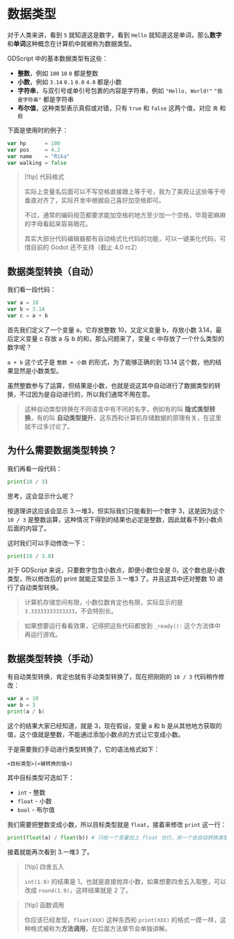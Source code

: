 # 数据类型

对于人类来讲，看到 `5` 就知道这是数字，看到 `Hello` 就知道这是单词，那么**数字**和**单词**这种概念在计算机中就被称为数据类型。

GDScript 中的基本数据类型有这些：

- **整数**，例如 `100` `10` `0` 都是整数
- **小数**，例如 `3.14` `0.1` `0.0` `4.0` 都是小数
- **字符串**，与双引号或单引号包裹的内容是字符串，例如 `"Hello, World!"` `"我是字符串"` 都是字符串
- **布尔值**，这种类型表示真假或对错，只有 `true` 和 `false` 这两个值，对应 `真` 和 `假`

下面是使用时的例子：

```go
var hp      = 100
var pos     = 4.2
var name    = "Rika"
var walking = false
```

> [!tip] 代码格式
>
> 实际上变量名后面可以不写空格直接跟上等于号，我为了美观让这些等于号垂直对齐了，实际开发中根据自己喜好加空格即可。
>
> 不过，通常的编码规范都要求能加空格的地方至少加一个空格，毕竟密麻麻的字母看起来容易眼花。
>
> 其实大部分代码编辑器都有自动格式化代码的功能，可以一键美化代码，可惜目前的 Godot 还不支持（截止 4.0 rc2）

## 数据类型转换（自动）

我们看一段代码：

```go
var a = 10
var b = 3.14
var c = a + b
```

首先我们定义了一个变量 a，它存放整数 10，又定义变量 b，存放小数 3.14，最后定义变量 c 存放 a 与 b 的和，那么问题来了，变量 c 中存放了一个什么类型的数字呢？

`a + b` 这个式子是 `整数 + 小数` 的形式，为了能够正确的到 13.14 这个数，他的结果显然是小数类型。

虽然整数参与了运算，但结果是小数，也就是说这其中自动进行了数据类型的转换，不过因为是自动进行的，所以我们通常不用在意。

> 这种自动类型转换在不同语言中有不同的名字，例如有的叫 **隐式类型转换**，有的叫 **自动类型提升**，这东西和计算机存储数据的原理有关，在这里就不过多讨论了。

## 为什么需要数据类型转换？

我们再看一段代码：

```python
print(10 / 3)
```

思考，这会显示什么呢？

按道理讲这应该会显示 3.一堆3，但实际我们只能看到一个数字 3，这是因为这个 `10 / 3` 是整数运算，这种情况下得到的结果也必定是整数，因此就看不到小数点后面的内容了。

这时我们可以手动修改一下：

```python
print(10 / 3.0)
```

对于 GDScript 来说，只要数字包含小数点，即便小数位全是 0，这个数也是小数类型，所以修改后的 print 就能正常显示 3.一堆3 了。并且这其中还对整数 10 进行了自动类型转换。

> 计算机存储空间有限，小数位数肯定也有限，实际显示的是 `3.33333333333333`，不会特别长。

> 如果想要运行看看效果，记得把这些代码都放到 `_ready():` 这个方法体中再运行游戏。

## 数据类型转换（手动）

有自动类型转换，肯定也就有手动类型转换了，现在把刚刚的 `10 / 3` 代码稍作修改：

```go
var a = 10
var b = 3
print(a / b)
```

这个的结果大家已经知道，就是 3，现在假设，变量 a 和 b 是从其他地方获取的值，这个值就是整数，不能通过添加小数点的方式让它变成小数。

于是需要我们手动进行类型转换了，它的语法格式如下：

```
<目标类型>(<被转换的值>)
```

其中目标类型可选如下：

- `int` - 整数
- `float` - 小数
- `bool` - 布尔值

我们需要把整数变成小数，所以目标类型就是 `float`，接着来修改 `print` 这一行：

```python
print(float(a) / float(b)) # 只给一个变量加上 float 也行，另一个会自动转换类型
```

接着就能再次看到 3.一堆3 了。

> [!tip] 四舍五入
>
> `int(1.9)` 的结果是 1，也就是直接抛弃小数，如果想要四舍五入取整，可以改成 `round(1.9)`，这样结果就是 2 了。

> [!tip] 函数调用
>
> 你应该已经发现，`float(XXX)` 这种东西和 `print(XXX)` 的格式一摸一样，这种格式被称为**方法调用**，在后面方法章节会单独讲解。